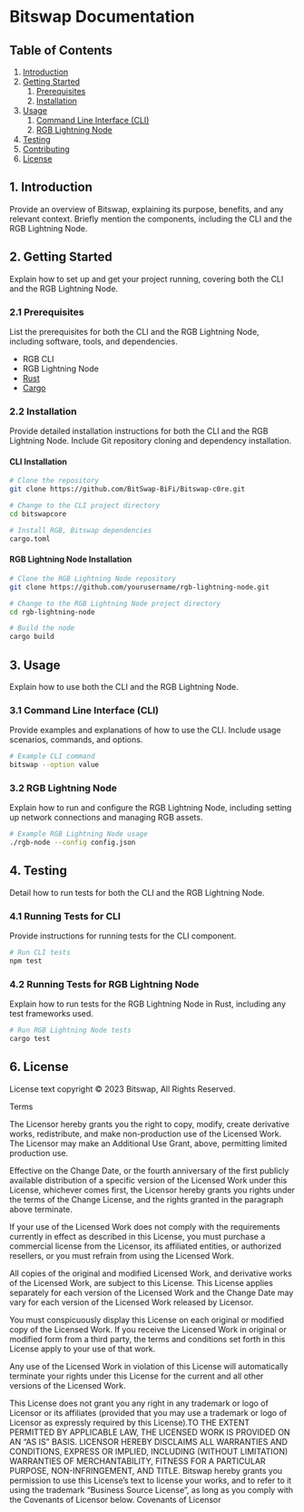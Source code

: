# Bitswap Documentation

## Table of Contents
1. [Introduction](#introduction)
2. [Getting Started](#getting-started)
    1. [Prerequisites](#prerequisites)
    2. [Installation](#installation)
3. [Usage](#usage)
    1. [Command Line Interface (CLI)](#cli)
    2. [RGB Lightning Node](#rgb-node)
4. [Testing](#testing)
5. [Contributing](#contributing)
6. [License](#license)

## 1. Introduction <a name="introduction"></a>

Provide an overview of Bitswap, explaining its purpose, benefits, and any relevant context. Briefly mention the components, including the CLI and the RGB Lightning Node.

## 2. Getting Started <a name="getting-started"></a>

Explain how to set up and get your project running, covering both the CLI and the RGB Lightning Node.

### 2.1 Prerequisites <a name="prerequisites"></a>

List the prerequisites for both the CLI and the RGB Lightning Node, including software, tools, and dependencies.

- RGB CLI
- RGB Lightning Node
- [Rust](https://www.rust-lang.org/)
- [Cargo](https://crates.io/)

### 2.2 Installation <a name="installation"></a>

Provide detailed installation instructions for both the CLI and the RGB Lightning Node. Include Git repository cloning and dependency installation.

#### CLI Installation

```bash
# Clone the repository
git clone https://github.com/BitSwap-BiFi/Bitswap-c0re.git

# Change to the CLI project directory
cd bitswapcore

# Install RGB, Bitswap dependencies
cargo.toml
```

#### RGB Lightning Node Installation

```bash
# Clone the RGB Lightning Node repository
git clone https://github.com/yourusername/rgb-lightning-node.git

# Change to the RGB Lightning Node project directory
cd rgb-lightning-node

# Build the node
cargo build
```

## 3. Usage <a name="usage"></a>

Explain how to use both the CLI and the RGB Lightning Node.

### 3.1 Command Line Interface (CLI) <a name="cli"></a>

Provide examples and explanations of how to use the CLI. Include usage scenarios, commands, and options.

```bash
# Example CLI command
bitswap --option value
```

### 3.2 RGB Lightning Node <a name="rgb-node"></a>

Explain how to run and configure the RGB Lightning Node, including setting up network connections and managing RGB assets.

```bash
# Example RGB Lightning Node usage
./rgb-node --config config.json
```

## 4. Testing <a name="testing"></a>

Detail how to run tests for both the CLI and the RGB Lightning Node.

### 4.1 Running Tests for CLI

Provide instructions for running tests for the CLI component.

```bash
# Run CLI tests
npm test
```

### 4.2 Running Tests for RGB Lightning Node

Explain how to run tests for the RGB Lightning Node in Rust, including any test frameworks used.

```bash
# Run RGB Lightning Node tests
cargo test
```

## 6. License <a name="license"></a>

License text copyright © 2023 Bitswap, All Rights Reserved.

Terms

The Licensor hereby grants you the right to copy, modify, create derivative works, redistribute, and make non-production use of the Licensed Work. The Licensor may make an Additional Use Grant, above, permitting limited production use.

Effective on the Change Date, or the fourth anniversary of the first publicly available distribution of a specific version of the Licensed Work under this License, whichever comes first, the Licensor hereby grants you rights under the terms of the Change License, and the rights granted in the paragraph above terminate.

If your use of the Licensed Work does not comply with the requirements currently in effect as described in this License, you must purchase a commercial license from the Licensor, its affiliated entities, or authorized resellers, or you must refrain from using the Licensed Work.

All copies of the original and modified Licensed Work, and derivative works of the Licensed Work, are subject to this License. This License applies separately for each version of the Licensed Work and the Change Date may vary for each version of the Licensed Work released by Licensor.

You must conspicuously display this License on each original or modified copy of the Licensed Work. If you receive the Licensed Work in original or modified form from a third party, the terms and conditions set forth in this License apply to your use of that work.

Any use of the Licensed Work in violation of this License will automatically terminate your rights under this License for the current and all other versions of the Licensed Work.

This License does not grant you any right in any trademark or logo of Licensor or its affiliates (provided that you may use a trademark or logo of Licensor as expressly required by this License).TO THE EXTENT PERMITTED BY APPLICABLE LAW, THE LICENSED WORK IS PROVIDED ON AN “AS IS” BASIS. LICENSOR HEREBY DISCLAIMS ALL WARRANTIES AND CONDITIONS, EXPRESS OR IMPLIED, INCLUDING (WITHOUT LIMITATION) WARRANTIES OF MERCHANTABILITY, FITNESS FOR A PARTICULAR PURPOSE, NON-INFRINGEMENT, AND TITLE. Bitswap hereby grants you permission to use this License’s text to license your works, and to refer to it using the trademark “Business Source License”, as long as you comply with the Covenants of Licensor below. Covenants of Licensor
